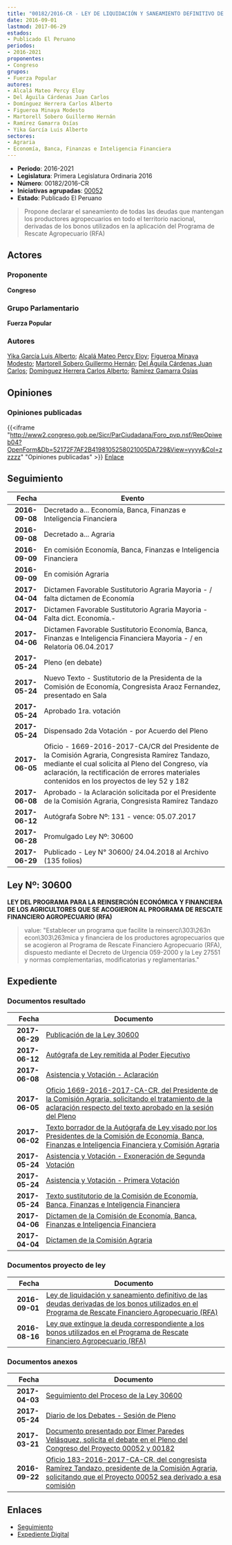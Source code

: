 ```yaml
---
title: "00182/2016-CR - LEY DE LIQUIDACIÓN Y SANEAMIENTO DEFINITIVO DE LA DEUDAS DERIVADAS DE LOS BONOS UTILIZADOS EN EL PROGRAMA DE RESCATE FINANCIERO AGROPECUARIO (RFA)"
date: 2016-09-01
lastmod: 2017-06-29
estados:
- Publicado El Peruano
periodos:
- 2016-2021
proponentes:
- Congreso
grupos:
- Fuerza Popular
autores:
- Alcalá Mateo Percy Eloy
- Del Águila Cárdenas Juan Carlos
- Domínguez Herrera Carlos Alberto
- Figueroa Minaya Modesto
- Martorell Sobero Guillermo Hernán
- Ramírez Gamarra Osías
- Yika García Luis Alberto
sectores:
- Agraria
- Economía, Banca, Finanzas e Inteligencia Financiera
---
```

- **Periodo**: 2016-2021
- **Legislatura**: Primera Legislatura Ordinaria 2016
- **Número**: 00182/2016-CR
- **Iniciativas agrupadas**: [00052](../../00000/00052)
- **Estado**: Publicado El Peruano

> Propone declarar el saneamiento de todas las deudas que mantengan los productores agropecuarios en todo el territorio nacional, derivadas de los bonos utilizados en la aplicación del Programa de Rescate Agropecuario (RFA)


## Actores

### Proponente

**Congreso**

### Grupo Parlamentario

**Fuerza Popular**

### Autores

[Yika García Luis Alberto](mailto:mailto:lyika@congreso.gob.pe); [Alcalá Mateo Percy Eloy](mailto:mailto:palcala@congreso.gob.pe); [Figueroa Minaya Modesto](mailto:mailto:mfigueroam@congreso.gob.pe); [Martorell Sobero Guillermo Hernán](mailto:mailto:gmartorell@congreso.gob.pe); [Del Águila Cárdenas Juan Carlos](mailto:mailto:jdelaguila@congreso.gob.pe); [Domínguez Herrera Carlos Alberto](mailto:mailto:cdominguez@congreso.gob.pe); [Ramírez Gamarra Osías](mailto:mailto:oramirez@congreso.gob.pe)

## Opiniones

### Opiniones publicadas

{{<iframe "http://www2.congreso.gob.pe/Sicr/ParCiudadana/Foro_pvp.nsf/RepOpiweb04?OpenForm&Db=52172F7AF2B4198105258021005DA729&View=yyyy&Col=zzzzz" "Opiniones publicadas" >}}
[Enlace](http://www2.congreso.gob.pe/Sicr/ParCiudadana/Foro_pvp.nsf/RepOpiweb04?OpenForm&Db=52172F7AF2B4198105258021005DA729&View=yyyy&Col=zzzzz)


## Seguimiento

| Fecha | Evento |
|------:|--------|
| **2016-09-08** | Decretado a... Economía, Banca, Finanzas e Inteligencia Financiera |
| **2016-09-08** | Decretado a... Agraria |
| **2016-09-09** | En comisión Economía, Banca, Finanzas e Inteligencia Financiera |
| **2016-09-09** | En comisión Agraria |
| **2017-04-04** | Dictamen Favorable Sustitutorio Agraria Mayoria - / falta dictamen de Economía |
| **2017-04-04** | Dictamen Favorable Sustitutorio Agraria Mayoria - Falta dict. Economía.- |
| **2017-04-06** | Dictamen Favorable Sustitutorio Economía, Banca, Finanzas e Inteligencia Financiera Mayoria - / en Relatoría 06.04.2017 |
| **2017-05-24** | Pleno (en debate) |
| **2017-05-24** | Nuevo Texto - Sustitutorio de la Presidenta de la Comisión de Economía, Congresista Araoz Fernandez, presentado en Sala |
| **2017-05-24** | Aprobado 1ra. votación |
| **2017-05-24** | Dispensado 2da Votación - por Acuerdo del Pleno |
| **2017-06-05** | Oficio - 1669-2016-2017-CA/CR del Presidente de la Comisión Agraria, Congresista Ramírez Tandazo, mediante el cual solicita al Pleno del Congreso, vía aclaración, la rectificación de errores materiales contenidos en los proyectos de ley 52 y 182 |
| **2017-06-08** | Aprobado - la Aclaración solicitada por el Presidente de la Comisión Agraria, Congresista Ramírez Tandazo |
| **2017-06-12** | Autógrafa Sobre Nº: 131 - vence: 05.07.2017 |
| **2017-06-28** | Promulgado Ley Nº: 30600 |
| **2017-06-29** | Publicado - Ley N° 30600/ 24.04.2018 al Archivo (135 folios) |

## Ley Nº: 30600

**LEY DEL PROGRAMA PARA LA REINSERCIÓN ECONÓMICA Y FINANCIERA DE LOS AGRICULTORES QUE SE ACOGIERON AL PROGRAMA DE RESCATE FINANCIERO AGROPECUARIO (RFA)**

> value: "Establecer un programa que facilite la reinserci\303\263n econ\303\263mica y financiera de los productores agropecuarios que se acogieron al Programa de Rescate Financiero Agropecuario (RFA), dispuesto mediante el Decreto de Urgencia 059-2000 y la Ley 27551 y normas complementarias, modificatorias y reglamentarias."


## Expediente

### Documentos resultado

| Fecha | Documento |
|------:|-----------|
| **2017-06-29** | [Publicación de la Ley 30600](http://www.leyes.congreso.gob.pe/Documentos/2016_2021/ADLP/Normas_Legales/30600-LEY.pdf) |
| **2017-06-12** | [Autógrafa de Ley remitida al Poder Ejecutivo](http://www.leyes.congreso.gob.pe/Documentos/2016_2021/ADLP/Texto_Aprobado/AU0005220170612.pdf) |
| **2017-06-08** | [Asistencia y Votación - Aclaración](http://www.leyes.congreso.gob.pe/Documentos/2016_2021/Asistencia_y_Votacion/Proyectos_de_Ley/AV0005220170608.pdf) |
| **2017-06-05** | [Oficio 1669-2016-2017-CA-CR, del Presidente de la Comisión Agraria, solicitando el tratamiento de la aclaración respecto del texto aprobado en la sesión del Pleno](http://www.leyes.congreso.gob.pe/Documentos/2016_2021/Oficios/Comisiones_Ordinarias/OFICIO-1669-2016-2017-CA-CR.pdf) |
| **2017-06-02** | [Texto borrador de la Autógrafa de Ley visado por los Presidentes de la Comisión de Economía, Banca, Finanzas e Inteligencia Financiera y Comisión Agraria](http://www.leyes.congreso.gob.pe/Documentos/2016_2021/Texto_Borrador_de_Autografa/BAU0005220170602.pdf) |
| **2017-05-24** | [Asistencia y Votación - Exoneración de Segunda Votación](http://www.leyes.congreso.gob.pe/Documentos/2016_2021/Asistencia_y_Votacion/Proyectos_de_Ley/Exoneracion_de_Segunda_Votacion/ESV0005220170524.pdf) |
| **2017-05-24** | [Asistencia y Votación - Primera Votación](http://www.leyes.congreso.gob.pe/Documentos/2016_2021/Asistencia_y_Votacion/Proyectos_de_Ley/AV0005220170524.pdf) |
| **2017-05-24** | [Texto sustitutorio de la Comisión de Economía, Banca, Finanzas e Inteligencia Financiera](http://www.leyes.congreso.gob.pe/Documentos/2016_2021/Texto_Sustitutorio/Proyectos_de_Ley/TS0005220170524.pdf) |
| **2017-04-06** | [Dictamen de la Comisión de Economía, Banca, Finanzas e Inteligencia Financiera](http://www.leyes.congreso.gob.pe/Documentos/2016_2021/Dictamenes/Proyectos_de_Ley/00052DC09MAY20170406.PDF) |
| **2017-04-04** | [Dictamen de la Comisión Agraria](http://www.leyes.congreso.gob.pe/Documentos/2016_2021/Dictamenes/Proyectos_de_Ley/00052DC01MAY20170404..pdf) |

### Documentos proyecto de ley

| Fecha | Documento |
|------:|-----------|
| **2016-09-01** | [Ley de liquidación y saneamiento definitivo de las deudas derivadas de los bonos utilizados en el Programa de Rescate Financiero Agropecuario (RFA)](http://www.leyes.congreso.gob.pe/Documentos/2016_2021/Proyectos_de_Ley_y_de_Resoluciones_Legislativas/PL0018220160901..pdf) |
| **2016-08-16** | [Ley que extingue la deuda correspondiente a los bonos utilizados en el Programa de Rescate Financiero Agropecuario (RFA)](http://www.leyes.congreso.gob.pe/Documentos/2016_2021/Proyectos_de_Ley_y_de_Resoluciones_Legislativas/PL00052_20160816.pdf) |

### Documentos anexos

| Fecha | Documento |
|------:|-----------|
| **2017-04-03** | [Seguimiento del Proceso de la Ley 30600](http://www.leyes.congreso.gob.pe/Documentos/2016_2021/Seguimiento_de_Proyectos_de_Ley/00052PL20180403.pdf) |
| **2017-05-24** | [Diario de los Debates - Sesión de Pleno](http://www.leyes.congreso.gob.pe/Documentos/2016_2021/ADLP/Diario_Debates/30600_DD.pdf) |
| **2017-03-21** | [Documento presentado por Elmer Paredes Velásquez, solicita el debate en el Pleno del Congreso del Proyecto 00052 y 00182](http://www.leyes.congreso.gob.pe/Documentos/2016_2021/Oficios/Otras_Instituciones/ELMER-PAREDES-VELASUQEZ.pdf) |
| **2016-09-22** | [Oficio 183-2016-2017-CA-CR, del congresista Ramírez Tandazo, presidente de la Comisión Agraria, solicitando que el Proyecto 00052 sea derivado a esa comisión](http://www.leyes.congreso.gob.pe/Documentos/2016_2021/Oficios/Comisiones_Ordinarias/OFICIO-183-2016-2017-CA-CR...pdf) |

## Enlaces

- [Seguimiento](http://www2.congreso.gob.pe/Sicr/TraDocEstProc/CLProLey2016.nsf/f7fff46988ca05b1052578e100829cc7/b8bafe386309a27a052580210067741c?OpenDocument)
- [Expediente Digital](http://www2.congreso.gob.pe/Sicr/TraDocEstProc/Expvirt_2011.nsf/visbusqptramdoc1621/00182?opendocument)

